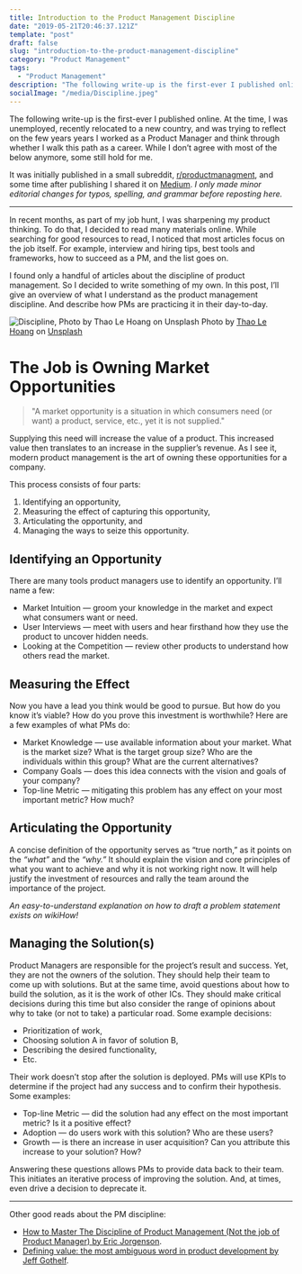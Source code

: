 ```yaml
---
title: Introduction to the Product Management Discipline
date: "2019-05-21T20:46:37.121Z"
template: "post"
draft: false
slug: "introduction-to-the-product-management-discipline"
category: "Product Management"
tags:
  - "Product Management"
description: "The following write-up is the first-ever I published online. At the time, I was unemployed, recently relocated to a new country, and was trying to reflect on the few years years I worked as a Product Manager and think through whether I walk this path as a career."
socialImage: "/media/Discipline.jpeg"
---
```


The following write-up is the first-ever I published online. At the time, I was unemployed, recently relocated to a new country, and was trying to reflect on the few years years I worked as a Product Manager and think through whether I walk this path as a career. While I don’t agree with most of the below anymore, some still hold for me. 

It was initially published in a small subreddit, [r/productmanagment](https://www.reddit.com/r/ProductManagement/), and some time after publishing I shared it on [Medium](https://medium.com/@A-Gurbaz/intro-pm-discipline-7f2ab088013f). _I only made minor editorial changes for typos, spelling, and grammar before reposting here._

---

In recent months, as part of my job hunt, I was sharpening my product thinking. To do that, I decided to read many materials online. While searching for good resources to read, I noticed that most articles focus on the job itself. For example, interview and hiring tips, best tools and frameworks, how to succeed as a PM, and the list goes on.

I found only a handful of articles about the discipline of product management. So I decided to write something of my own. In this post, I’ll give an overview of what I understand as the product management discipline. And describe how PMs are practicing it in their day-to-day.

![Discipline, Photo by Thao Le Hoang on Unsplash](/media/Discipline.jpeg)
Photo by [Thao Le Hoang](https://unsplash.com/@h4x0r3) on [Unsplash](https://unsplash.com/)

# The Job is Owning Market Opportunities
> "A market opportunity is a situation in which consumers need (or want) a product, service, etc., yet it is not supplied."

Supplying this need will increase the value of a product. This increased value then translates to an increase in the supplier’s revenue. As I see it, modern product management is the art of owning these opportunities for a company. 

This process consists of four parts:
1. Identifying an opportunity,
2. Measuring the effect of capturing this opportunity,
3. Articulating the opportunity, and
4. Managing the ways to seize this opportunity.

## Identifying an Opportunity
There are many tools product managers use to identify an opportunity. I’ll name a few:
- Market Intuition — groom your knowledge in the market and expect what consumers want or need.
- User Interviews — meet with users and hear firsthand how they use the product to uncover hidden needs.
- Looking at the Competition — review other products to understand how others read the market.

## Measuring the Effect
Now you have a lead you think would be good to pursue. But how do you know it’s viable? How do you prove this investment is worthwhile? Here are a few examples of what PMs do:
- Market Knowledge — use available information about your market. What is the market size? What is the target group size? Who are the individuals within this group? What are the current alternatives?
- Company Goals — does this idea connects with the vision and goals of your company?
- Top-line Metric — mitigating this problem has any effect on your most important metric? How much?

## Articulating the Opportunity
A concise definition of the opportunity serves as “true north,” as it points on the _“what”_ and the _“why.”_ It should explain the vision and core principles of what you want to achieve and why it is not working right now. It will help justify the investment of resources and rally the team around the importance of the project.

_An easy-to-understand explanation on how to draft a problem statement exists on wikiHow!_

## Managing the Solution(s)
Product Managers are responsible for the project’s result and success. Yet, they are not the owners of the solution. They should help their team to come up with solutions. But at the same time, avoid questions about how to build the solution, as it is the work of other ICs. They should make critical decisions during this time but also consider the range of opinions about why to take (or not to take) a particular road. Some example decisions:
- Prioritization of work,
- Choosing solution A in favor of solution B,
- Describing the desired functionality,
- Etc.

Their work doesn’t stop after the solution is deployed. PMs will use KPIs to determine if the project had any success and to confirm their hypothesis. Some examples:
- Top-line Metric — did the solution had any effect on the most important metric? Is it a positive effect?
- Adoption — do users work with this solution? Who are these users?
- Growth — is there an increase in user acquisition? Can you attribute this increase to your solution? How?

Answering these questions allows PMs to provide data back to their team. This initiates an iterative process of improving the solution. And, at times, even drive a decision to deprecate it.

---

Other good reads about the PM discipline:
- [How to Master The Discipline of Product Management (Not the job of Product Manager) by Eric Jorgenson](https://medium.com/evergreen-business-weekly/how-to-master-the-discipline-of-product-management-not-the-job-of-product-manager-28d2c493d445).
- [Defining value: the most ambiguous word in product development by Jeff Gothelf](https://medium.com/swlh/defining-value-the-most-ambiguous-word-in-product-development-3c36af377ecd).
